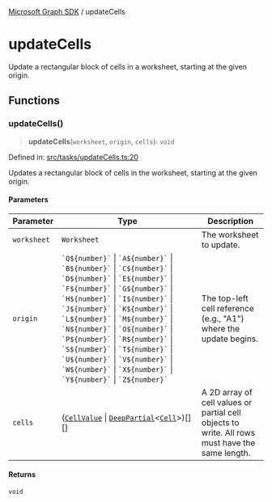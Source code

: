 [Microsoft Graph SDK](README.md) / updateCells

# updateCells

Update a rectangular block of cells in a worksheet, starting at the given origin.

## Functions

### updateCells()

> **updateCells**(`worksheet`, `origin`, `cells`): `void`

Defined in: [src/tasks/updateCells.ts:20](https://github.com/Future-Secure-AI/sharepoint-workbook/blob/main/src/tasks/updateCells.ts#L20)

Updates a rectangular block of cells in the worksheet, starting at the given origin.

#### Parameters

| Parameter | Type | Description |
| ------ | ------ | ------ |
| `worksheet` | `Worksheet` | The worksheet to update. |
| `origin` | `` `Q${number}` `` \| `` `A${number}` `` \| `` `B${number}` `` \| `` `C${number}` `` \| `` `D${number}` `` \| `` `E${number}` `` \| `` `F${number}` `` \| `` `G${number}` `` \| `` `H${number}` `` \| `` `I${number}` `` \| `` `J${number}` `` \| `` `K${number}` `` \| `` `L${number}` `` \| `` `M${number}` `` \| `` `N${number}` `` \| `` `O${number}` `` \| `` `P${number}` `` \| `` `R${number}` `` \| `` `S${number}` `` \| `` `T${number}` `` \| `` `U${number}` `` \| `` `V${number}` `` \| `` `W${number}` `` \| `` `X${number}` `` \| `` `Y${number}` `` \| `` `Z${number}` `` | The top-left cell reference (e.g., "A1") where the update begins. |
| `cells` | ([`CellValue`](models/Cell.md#cellvalue-1) \| [`DeepPartial`](models/DeepPartial.md#deeppartial)\<[`Cell`](models/Cell.md#cell)\>)[][] | A 2D array of cell values or partial cell objects to write. All rows must have the same length. |

#### Returns

`void`
